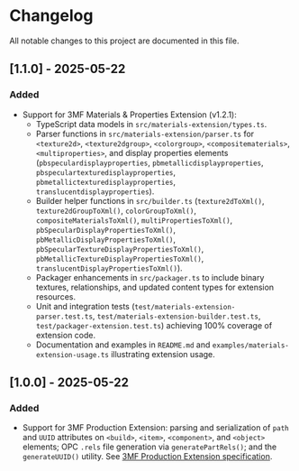 # Changelog

All notable changes to this project are documented in this file.

## [1.1.0] - 2025-05-22

### Added
- Support for 3MF Materials & Properties Extension (v1.2.1):
  - TypeScript data models in `src/materials-extension/types.ts`.
  - Parser functions in `src/materials-extension/parser.ts` for `<texture2d>`, `<texture2dgroup>`, `<colorgroup>`, `<compositematerials>`, `<multiproperties>`, and display properties elements (`pbspeculardisplayproperties`, `pbmetallicdisplayproperties`, `pbspeculartexturedisplayproperties`, `pbmetallictexturedisplayproperties`, `translucentdisplayproperties`).
  - Builder helper functions in `src/builder.ts` (`texture2dToXml()`, `texture2dGroupToXml()`, `colorGroupToXml()`, `compositeMaterialsToXml()`, `multiPropertiesToXml()`, `pbSpecularDisplayPropertiesToXml()`, `pbMetallicDisplayPropertiesToXml()`, `pbSpecularTextureDisplayPropertiesToXml()`, `pbMetallicTextureDisplayPropertiesToXml()`, `translucentDisplayPropertiesToXml()`).
  - Packager enhancements in `src/packager.ts` to include binary textures, relationships, and updated content types for extension resources.
  - Unit and integration tests (`test/materials-extension-parser.test.ts`, `test/materials-extension-builder.test.ts`, `test/packager-extension.test.ts`) achieving 100% coverage of extension code.
  - Documentation and examples in `README.md` and `examples/materials-extension-usage.ts` illustrating extension usage.

## [1.0.0] - 2025-05-22

### Added
- Support for 3MF Production Extension: parsing and serialization of `path` and `UUID` attributes on `<build>`, `<item>`, `<component>`, and `<object>` elements; OPC `.rels` file generation via `generatePartRels()`; and the `generateUUID()` utility. See [3MF Production Extension specification](3MF%20Production%20Extension.md). 